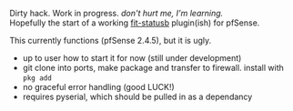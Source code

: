 Dirty hack. Work in progress. _don't hurt me, I'm learning._<br>
Hopefully the start of a working [fit-statusb](https://fit-iot.com/web/product/fit-statusb/) plugin(ish) for pfSense.

This currently functions (pfSense 2.4.5), but it is ugly.
- up to user how to start it for now (still under development)
- git clone into ports, make package and transfer to firewall. install with `pkg add`
- no graceful error handling (good LUCK!)
- requires pyserial, which should be pulled in as a dependancy